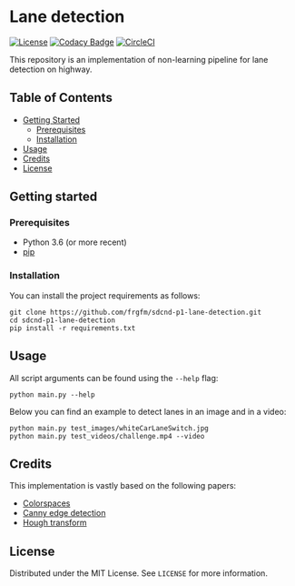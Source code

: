 # Lane detection

[![License](https://img.shields.io/badge/License-MIT-brightgreen.svg)](LICENSE) [![Codacy Badge](https://api.codacy.com/project/badge/Grade/f08673c9b1334e1cbcc4e81954a659dc)](https://www.codacy.com/manual/frgfm/sdcnd-p1-lane-detection?utm_source=github.com&amp;utm_medium=referral&amp;utm_content=frgfm/sdcnd-p1-lane-detection&amp;utm_campaign=Badge_Grade) [![CircleCI](https://circleci.com/gh/frgfm/sdcnd-p1-lane-detection.svg?style=shield)](https://circleci.com/gh/frgfm/sdcnd-p1-lane-detection)

This repository is an implementation of non-learning pipeline for lane detection on highway. 



## Table of Contents

- [Getting Started](#getting-started)
  - [Prerequisites](#prerequisites)
  - [Installation](#installation)
- [Usage](#usage)
- [Credits](#credits)
- [License](#license)



## Getting started

### Prerequisites

- Python 3.6 (or more recent)
- [pip](https://pip.pypa.io/en/stable/)

### Installation

You can install the project requirements as follows:

```shell
git clone https://github.com/frgfm/sdcnd-p1-lane-detection.git
cd sdcnd-p1-lane-detection
pip install -r requirements.txt
```



## Usage

All script arguments can be found using the `--help` flag:

```shell
python main.py --help
```

Below you can find an example to detect lanes in an image and in a video:

```shell
python main.py test_images/whiteCarLaneSwitch.jpg
python main.py test_videos/challenge.mp4 --video
```



## Credits

This implementation is vastly based on the following papers:

- [Colorspaces](https://en.wikipedia.org/wiki/HSL_and_HSV)
- [Canny edge detection](https://opencv-python-tutroals.readthedocs.io/en/latest/py_tutorials/py_imgproc/py_canny/py_canny.html)
- [Hough transform](https://en.wikipedia.org/wiki/Hough_transform)



## License

Distributed under the MIT License. See `LICENSE` for more information.